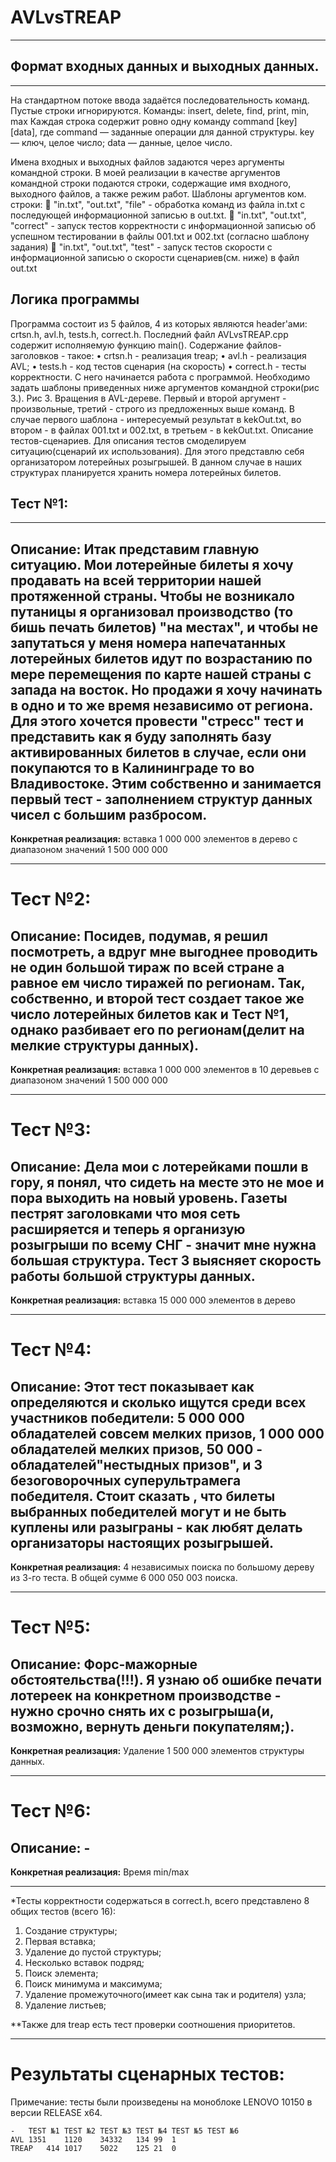 # AVLvsTREAP
***
## Формат входных данных и выходных данных.
***
На стандартном потоке ввода задаётся последовательность команд. Пустые строки игнорируются.
Команды: insert, delete, find, print, min, max
Каждая строка содержит ровно одну команду command [key] [data], где command — заданные операции для данной структуры.
key — ключ, целое число;
data — данные, целое число.

Имена входных и выходных файлов задаются через аргументы командной строки. В моей реализации в качестве аргументов командной строки подаются строки, содержащие имя входного, выходного файлов, а также режим работ.
Шаблоны аргументов ком. строки:
	"in.txt", "out.txt", "file" - обработка команд из файла in.txt с последующей информационной записью в out.txt.
	"in.txt", "out.txt", "correct" - запуск тестов корректности с информационной записью об успешном тестировании в файлы 001.txt и 002.txt (согласно шаблону задания)
	"in.txt", "out.txt", "test" - запуск тестов скорости с информационной записью о скорости сценариев(см. ниже) в файл out.txt
## Логика программы
Программа состоит из 5 файлов, 4 из которых являются header'ами: crtsn.h, avl.h, tests.h, correct.h. Последний файл AVLvsTREAP.cpp содержит исполняемую функцию main(). Содержание файлов-заголовков - такое: 
•	crtsn.h - реализация treap;
•	avl.h - реализация AVL;
•	tests.h - код тестов сценария (на скорость)
•	correct.h - тесты корректности.
С него начинается работа с программой. Необходимо задать шаблоны приведенных ниже аргументов командной строки(рис 3.).
Рис 3. Вращения в AVL-дереве.
Первый и второй аргумент - произвольные, третий - строго из предложенных выше команд.
В случае первого шаблона - интересуемый результат в kekOut.txt, во втором - в файлах 001.txt и 002.txt, в третьем - в kekOut.txt.
Описание тестов-сценариев.
	Для описания тестов смоделируем ситуацию(сценарий их использования). Для этого представлю себя организатором лотерейных розыгрышей. В данном случае в наших структурах планируется хранить номера лотерейных билетов.

## Тест №1:
---
Описание: Итак представим главную ситуацию. Мои лотерейные билеты я хочу продавать на всей территории нашей протяженной страны. Чтобы не возникало путаницы я организовал производство (то бишь печать билетов) "на местах", и чтобы не запутаться у меня номера напечатанных лотерейных билетов идут по возрастанию по мере перемещения по карте нашей страны с запада на восток. Но продажи я хочу начинать в одно и то же время независимо от региона. Для этого хочется провести "стресс" тест и представить как я буду заполнять базу активированных билетов в случае, если они покупаются то в Калининграде то во Владивостоке. Этим собственно и занимается первый тест - заполнением структур данных чисел с большим разбросом.
---
**Конкретная реализация:** вставка 1 000 000 элементов в дерево с диапазоном значений 1 500 000 000
***
# Тест №2:
Описание: Посидев, подумав, я решил посмотреть, а вдруг мне выгоднее проводить не один большой тираж по всей стране а равное ем число тиражей по регионам. Так, собственно, и  второй тест создает такое же число лотерейных билетов как и Тест №1, однако разбивает его по регионам(делит на мелкие структуры данных).
---
**Конкретная реализация:** вставка 1 000 000 элементов в 10 деревьев с диапазоном значений 1 500 000 000
***
# Тест №3:
Описание: Дела мои с лотерейками пошли в гору, я понял, что сидеть на месте это не мое и пора выходить на новый уровень. Газеты пестрят заголовками что моя сеть расширяется и теперь я организую розыгрыши по всему СНГ - значит мне нужна большая структура. Тест 3 выясняет скорость работы большой структуры данных.
---
**Конкретная реализация:** вставка 15 000 000 элементов в дерево
***
# Тест №4:
Oписание: Этот тест показывает как определяются и сколько ищутся среди всех участников победители: 5 000 000 обладателей совсем мелких призов, 1 000 000 обладателей мелких призов, 50 000 -  обладателей"нестыдных призов", и 3 безоговорочных суперультрамега победителя. Стоит сказать , что билеты выбранных победителей могут и не быть куплены или разыграны -  как любят делать организаторы настоящих розыгрышей.
---
**Конкретная реализация:** 4 независимых поиска по большому дереву из 3-го теста. В общей сумме 6 000 050 003 поиска.
***
# Тест №5:
Описание: Форс-мажорные обстоятельства(!!!). Я узнаю об ошибке печати лотереек на конкретном производстве - нужно срочно снять их с розыгрыша(и, возможно, вернуть деньги покупателям;).
---
**Конкретная реализация:** Удаление 1 500 000 элементов структуры данных.
***
# Тест №6:
**Описание:** -
---
**Конкретная реализация:** Время min/max
***
 *Тесты корректности содержаться в correct.h, всего представлено 8 общих тестов (всего 16): 
1.	Создание структуры;
2.	Первая вставка;
3.	Удаление до пустой структуры;
4.	Несколько вставок подряд;
5.	Поиск элемента;
6.	Поиск минимума и максимума;
7.	Удаление промежуточного(имеет как сына так и родителя) узла;
8.	Удаление листьев;

**Также для treap есть тест проверки соотношения приоритетов.
***
# Результаты сценарных тестов:
Примечание: тесты были произведены на моноблоке LENOVO 10150 в версии RELEASE x64.

	-	TEST №1	TEST №2	TEST №3	TEST №4	TEST №5	TEST №6
	AVL	1351	1120	34332	134	99	1
	TREAP	414	1017	5022	125	21	0


